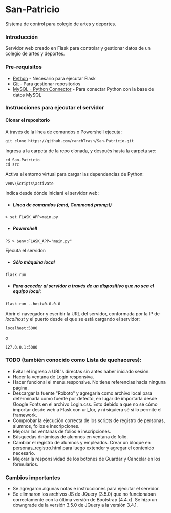 # San-Patricio

Sistema de control para colegio de artes y deportes.

### Introducción

Servidor web creado en Flask para controlar y gestionar datos de un colegio de artes y deportes.

### Pre-requisitos

* [Python](https://www.python.org/downloads/release/python-382/) - Necesario para ejecutar Flask
* [Git](https://git-scm.com/downloads) - Para gestionar repositorios
* [MySQL - Python Connector](https://dev.mysql.com/downloads/connector/python/) - Para conectar Python con la base de datos MySQL

### Instrucciones para ejecutar el servidor

#### Clonar el repositorio

A través de la línea de comandos o Powershell ejecuta:

```
git clone https://github.com/ranchTrash/San-Patricio.git
```

Ingresa a la carpeta de la repo clonada, y después hasta la carpeta _src_:

```
cd San-Patricio
cd src
```

Activa el entorno virtual para cargar las dependencias de Python:

```
venv\Scripts\activate
```

Indica desde dónde iniciará el servidor web:

* ##### Línea de comandos (cmd, Command prompt)
```
> set FLASK_APP=main.py
```

* ##### Powershell
```
PS > $env:FLASK_APP="main.py"
```

Ejecuta el servidor:

* ##### Sólo máquina local
```
flask run
```

* ##### Para acceder al servidor a través de un dispositivo que no sea el equipo local:
```
flask run --host=0.0.0.0
```

Abrir el navegador y escribir la URL del servidor, conformada por la IP de _localhost_ y el puerto desde el que se está cargando el servidor:
```
localhost:5000
```

o

```
127.0.0.1:5000
```

### TODO (también conocido como Lista de quehaceres): 
* Evitar el ingreso a URL's directas sin antes haber iniciado sesión.
* Hacer la ventana de Login responsiva.
* Hacer funcional el menu_responsive. No tiene referencias hacia ninguna página.
* Descargar la fuente "Roboto" y agregarla como archivo local para determinarla como fuente por defecto, en lugar de importarla desde Google Fonts en el archivo Login.css. Esto debido a que no sé cómo importar desde web a Flask con url_for, y ni siquiera sé si lo permite el framework.
* Comprobar la ejecución correcta de los scripts de registro de personas, alumnos, folios e inscripciones.
* Mejorar las ventanas de folios e inscripciones.
* Búsquedas dinámicas de alumnos en ventana de folio.
* Cambiar el registro de alumnos y empleados. Crear un bloque en personas_registro.html para luego extender y agregar el contenido necesario. 
* Mejorar la responsividad de los botones de Guardar y Cancelar en los formularios.

### Cambios importantes
* Se agregaron algunas notas e instrucciones para ejecutar el servidor.
* Se elimnaron los archivos JS de JQuery (3.5.0) que no funcionaban correctamente con la última versión de Bootstrap (4.4.x). Se hizo un downgrade de la versión 3.5.0 de JQuery a la versión 3.4.1.
